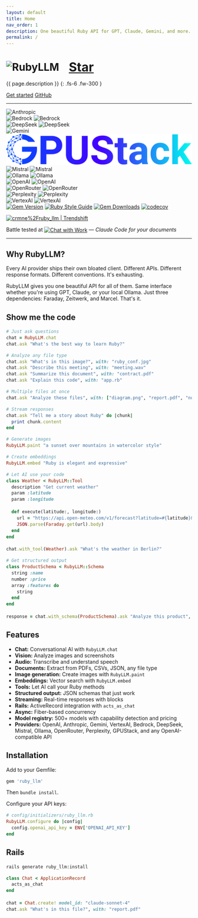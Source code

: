 ```yaml
---
layout: default
title: Home
nav_order: 1
description: One beautiful Ruby API for GPT, Claude, Gemini, and more. Easily build chatbots, AI agents, RAG applications, and content generators.
permalink: /
---
```


<h1>
  <div class="logo-container">
    <img src="/assets/images/logotype.svg" alt="RubyLLM" height="120" width="250">
    <div style="transform: scale(1.2); transform-origin: left center; display: inline-block; margin-left: 20px;">
      <a class="github-button" href="https://github.com/crmne/ruby_llm" data-color-scheme="no-preference: light; light: light; dark: dark;" data-icon="octicon-star" data-size="large" data-show-count="true" aria-label="Star crmne/ruby_llm on GitHub">Star</a>
    </div>
  </div>
</h1>

<script async defer src="https://buttons.github.io/buttons.js"></script>

{{ page.description }}
{: .fs-6 .fw-300 }

<a href="{% link _getting_started/getting-started.md %}" class="btn btn-primary fs-5 mb-4 mb-md-0 mr-2" style="margin: 0;">Get started</a>
<a href="https://github.com/crmne/ruby_llm" class="btn fs-5 mb-4 mb-md-0 mr-2" style="margin: 0;">GitHub</a>

---

<div class="provider-icons">
  <div class="provider-logo">
    <img src="https://registry.npmmirror.com/@lobehub/icons-static-svg/latest/files/icons/anthropic-text.svg" alt="Anthropic" class="logo-small">
  </div>
  <div class="provider-logo">
    <img src="https://registry.npmmirror.com/@lobehub/icons-static-svg/latest/files/icons/bedrock-color.svg" alt="Bedrock" class="logo-medium">
    <img src="https://registry.npmmirror.com/@lobehub/icons-static-svg/latest/files/icons/bedrock-text.svg" alt="Bedrock" class="logo-small">
  </div>
  <div class="provider-logo">
    <img src="https://registry.npmmirror.com/@lobehub/icons-static-svg/latest/files/icons/deepseek-color.svg" alt="DeepSeek" class="logo-medium">
    <img src="https://registry.npmmirror.com/@lobehub/icons-static-svg/latest/files/icons/deepseek-text.svg" alt="DeepSeek" class="logo-small">
  </div>
  <div class="provider-logo">
    <img src="https://registry.npmmirror.com/@lobehub/icons-static-svg/latest/files/icons/gemini-brand-color.svg" alt="Gemini" class="logo-large">
  </div>
  <div class="provider-logo">
    <img src="https://raw.githubusercontent.com/gpustack/gpustack/main/docs/assets/gpustack-logo.png" alt="GPUStack" class="logo-medium">
  </div>
  <div class="provider-logo">
    <img src="https://registry.npmmirror.com/@lobehub/icons-static-svg/latest/files/icons/mistral-color.svg" alt="Mistral" class="logo-medium">
    <img src="https://registry.npmmirror.com/@lobehub/icons-static-svg/latest/files/icons/mistral-text.svg" alt="Mistral" class="logo-small">
  </div>
  <div class="provider-logo">
    <img src="https://registry.npmmirror.com/@lobehub/icons-static-svg/latest/files/icons/ollama.svg" alt="Ollama" class="logo-medium">
    <img src="https://registry.npmmirror.com/@lobehub/icons-static-svg/latest/files/icons/ollama-text.svg" alt="Ollama" class="logo-medium">
  </div>
  <div class="provider-logo">
    <img src="https://registry.npmmirror.com/@lobehub/icons-static-svg/latest/files/icons/openai.svg" alt="OpenAI" class="logo-medium">
    <img src="https://registry.npmmirror.com/@lobehub/icons-static-svg/latest/files/icons/openai-text.svg" alt="OpenAI" class="logo-medium">
  </div>
  <div class="provider-logo">
    <img src="https://registry.npmmirror.com/@lobehub/icons-static-svg/latest/files/icons/openrouter.svg" alt="OpenRouter" class="logo-medium">
    <img src="https://registry.npmmirror.com/@lobehub/icons-static-svg/latest/files/icons/openrouter-text.svg" alt="OpenRouter" class="logo-small">
  </div>
  <div class="provider-logo">
    <img src="https://registry.npmmirror.com/@lobehub/icons-static-svg/latest/files/icons/perplexity-color.svg" alt="Perplexity" class="logo-medium">
    <img src="https://registry.npmmirror.com/@lobehub/icons-static-svg/latest/files/icons/perplexity-text.svg" alt="Perplexity" class="logo-small">
  </div>
  <div class="provider-logo">
    <img src="https://registry.npmmirror.com/@lobehub/icons-static-svg/latest/files/icons/vertexai-color.svg" alt="VertexAI" class="logo-medium">
    <img src="https://registry.npmmirror.com/@lobehub/icons-static-svg/latest/files/icons/vertexai-text.svg" alt="VertexAI" class="logo-small">
  </div>
</div>

<div class="badge-container">
  <a href="https://badge.fury.io/rb/ruby_llm"><img src="https://badge.fury.io/rb/ruby_llm.svg" alt="Gem Version" /></a>
  <a href="https://github.com/testdouble/standard"><img src="https://img.shields.io/badge/code_style-standard-brightgreen.svg" alt="Ruby Style Guide" /></a>
  <a href="https://rubygems.org/gems/ruby_llm"><img alt="Gem Downloads" src="https://img.shields.io/gem/dt/ruby_llm"></a>
  <a href="https://codecov.io/gh/crmne/ruby_llm"><img src="https://codecov.io/gh/crmne/ruby_llm/branch/main/graph/badge.svg" alt="codecov" /></a>
</div>

<a href="https://trendshift.io/repositories/13640" target="_blank"><img src="https://trendshift.io/api/badge/repositories/13640" alt="crmne%2Fruby_llm | Trendshift" style="width: 250px; height: 55px;" width="250" height="55"/></a>

Battle tested at [<img src="https://chatwithwork.com/logotype.svg" alt="Chat with Work" class="chatwithwork-logo" style="height: 2em; vertical-align: middle;">](https://chatwithwork.com) — *Claude Code for your documents*

---

## Why RubyLLM?

Every AI provider ships their own bloated client. Different APIs. Different response formats. Different conventions. It's exhausting.

RubyLLM gives you one beautiful API for all of them. Same interface whether you're using GPT, Claude, or your local Ollama. Just three dependencies: Faraday, Zeitwerk, and Marcel. That's it.

## Show me the code

```ruby
# Just ask questions
chat = RubyLLM.chat
chat.ask "What's the best way to learn Ruby?"
```

```ruby
# Analyze any file type
chat.ask "What's in this image?", with: "ruby_conf.jpg"
chat.ask "Describe this meeting", with: "meeting.wav"
chat.ask "Summarize this document", with: "contract.pdf"
chat.ask "Explain this code", with: "app.rb"
```

```ruby
# Multiple files at once
chat.ask "Analyze these files", with: ["diagram.png", "report.pdf", "notes.txt"]
```

```ruby
# Stream responses
chat.ask "Tell me a story about Ruby" do |chunk|
  print chunk.content
end
```

```ruby
# Generate images
RubyLLM.paint "a sunset over mountains in watercolor style"
```

```ruby
# Create embeddings
RubyLLM.embed "Ruby is elegant and expressive"
```

```ruby
# Let AI use your code
class Weather < RubyLLM::Tool
  description "Get current weather"
  param :latitude
  param :longitude

  def execute(latitude:, longitude:)
    url = "https://api.open-meteo.com/v1/forecast?latitude=#{latitude}&longitude=#{longitude}&current=temperature_2m,wind_speed_10m"
    JSON.parse(Faraday.get(url).body)
  end
end

chat.with_tool(Weather).ask "What's the weather in Berlin?"
```

```ruby
# Get structured output
class ProductSchema < RubyLLM::Schema
  string :name
  number :price
  array :features do
    string
  end
end

response = chat.with_schema(ProductSchema).ask "Analyze this product", with: "product.txt"
```

## Features

* **Chat:** Conversational AI with `RubyLLM.chat`
* **Vision:** Analyze images and screenshots
* **Audio:** Transcribe and understand speech
* **Documents:** Extract from PDFs, CSVs, JSON, any file type
* **Image generation:** Create images with `RubyLLM.paint`
* **Embeddings:** Vector search with `RubyLLM.embed`
* **Tools:** Let AI call your Ruby methods
* **Structured output:** JSON schemas that just work
* **Streaming:** Real-time responses with blocks
* **Rails:** ActiveRecord integration with `acts_as_chat`
* **Async:** Fiber-based concurrency
* **Model registry:** 500+ models with capability detection and pricing
* **Providers:** OpenAI, Anthropic, Gemini, VertexAI, Bedrock, DeepSeek, Mistral, Ollama, OpenRouter, Perplexity, GPUStack, and any OpenAI-compatible API

## Installation

Add to your Gemfile:
```ruby
gem 'ruby_llm'
```
Then `bundle install`.

Configure your API keys:
```ruby
# config/initializers/ruby_llm.rb
RubyLLM.configure do |config|
  config.openai_api_key = ENV['OPENAI_API_KEY']
end
```

## Rails

```bash
rails generate ruby_llm:install
```

```ruby
class Chat < ApplicationRecord
  acts_as_chat
end

chat = Chat.create! model_id: "claude-sonnet-4"
chat.ask "What's in this file?", with: "report.pdf"
```

